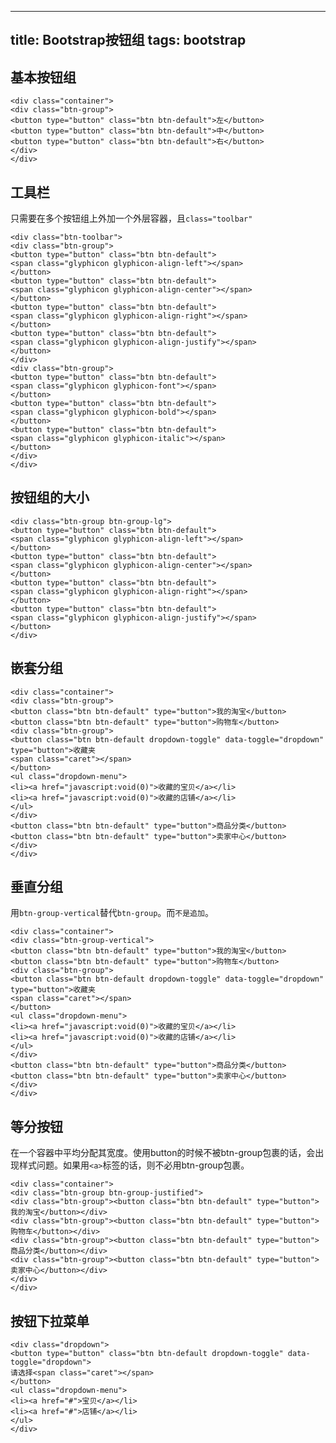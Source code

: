 -----------------------
title: Bootstrap按钮组
tags: bootstrap
-----------------------

## 基本按钮组
    <div class="container">
    <div class="btn-group">
    <button type="button" class="btn btn-default">左</button>
    <button type="button" class="btn btn-default">中</button>
    <button type="button" class="btn btn-default">右</button>
    </div>
    </div>
    
## 工具栏
只需要在多个按钮组上外加一个外层容器，且`class="toolbar"`


    <div class="btn-toolbar">
    <div class="btn-group">
    <button type="button" class="btn btn-default">
    <span class="glyphicon glyphicon-align-left"></span>
    </button>
    <button type="button" class="btn btn-default">
    <span class="glyphicon glyphicon-align-center"></span>
    </button>
    <button type="button" class="btn btn-default">
    <span class="glyphicon glyphicon-align-right"></span>
    </button>
    <button type="button" class="btn btn-default">
    <span class="glyphicon glyphicon-align-justify"></span>
    </button>
    </div>
    <div class="btn-group">
    <button type="button" class="btn btn-default">
    <span class="glyphicon glyphicon-font"></span>
    </button>
    <button type="button" class="btn btn-default">
    <span class="glyphicon glyphicon-bold"></span>
    </button>
    <button type="button" class="btn btn-default">
    <span class="glyphicon glyphicon-italic"></span>
    </button>
    </div>
    </div>
    
## 按钮组的大小


    <div class="btn-group btn-group-lg">
    <button type="button" class="btn btn-default">
    <span class="glyphicon glyphicon-align-left"></span>
    </button>
    <button type="button" class="btn btn-default">
    <span class="glyphicon glyphicon-align-center"></span>
    </button>
    <button type="button" class="btn btn-default">
    <span class="glyphicon glyphicon-align-right"></span>
    </button>
    <button type="button" class="btn btn-default">
    <span class="glyphicon glyphicon-align-justify"></span>
    </button>
    </div>


## 嵌套分组


    <div class="container">
    <div class="btn-group">
    <button class="btn btn-default" type="button">我的淘宝</button>
    <button class="btn btn-default" type="button">购物车</button>
    <div class="btn-group">
    <button class="btn btn-default dropdown-toggle" data-toggle="dropdown" type="button">收藏夹
    <span class="caret"></span>
    </button>
    <ul class="dropdown-menu">
    <li><a href="javascript:void(0)">收藏的宝贝</a></li>
    <li><a href="javascript:void(0)">收藏的店铺</a></li>
    </ul>
    </div>
    <button class="btn btn-default" type="button">商品分类</button>
    <button class="btn btn-default" type="button">卖家中心</button>
    </div>
    </div>
    
## 垂直分组
用`btn-group-vertical`替代`btn-group`。而`不是追加`。


    <div class="container">
    <div class="btn-group-vertical">
    <button class="btn btn-default" type="button">我的淘宝</button>
    <button class="btn btn-default" type="button">购物车</button>
    <div class="btn-group">
    <button class="btn btn-default dropdown-toggle" data-toggle="dropdown" type="button">收藏夹
    <span class="caret"></span>
    </button>
    <ul class="dropdown-menu">
    <li><a href="javascript:void(0)">收藏的宝贝</a></li>
    <li><a href="javascript:void(0)">收藏的店铺</a></li>
    </ul>
    </div>
    <button class="btn btn-default" type="button">商品分类</button>
    <button class="btn btn-default" type="button">卖家中心</button>
    </div>
    </div>


## 等分按钮
在一个容器中平均分配其宽度。使用button的时候不被btn-group包裹的话，会出现样式问题。如果用`<a>`标签的话，则不必用btn-group包裹。


    <div class="container">
    <div class="btn-group btn-group-justified">
    <div class="btn-group"><button class="btn btn-default" type="button">我的淘宝</button></div>
    <div class="btn-group"><button class="btn btn-default" type="button">购物车</button></div>
    <div class="btn-group"><button class="btn btn-default" type="button">商品分类</button></div>
    <div class="btn-group"><button class="btn btn-default" type="button">卖家中心</button></div>
    </div>
    </div>


## 按钮下拉菜单


    <div class="dropdown">
    <button type="button" class="btn btn-default dropdown-toggle" data-toggle="dropdown">
    请选择<span class="caret"></span>
    </button>
    <ul class="dropdown-menu">
    <li><a href="#">宝贝</a></li>
    <li><a href="#">店铺</a></li>
    </ul>
    </div>
